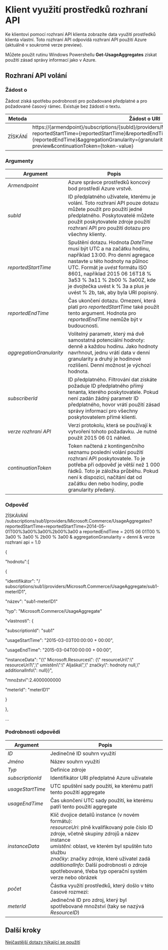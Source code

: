 <properties
    pageTitle="Klient využití prostředků rozhraní API | Microsoft Azure"
    description="Odkaz pro používání zdrojů rozhraní API, které získat informace o využití vrstvě Azure."
    services="azure-stack"
    documentationCenter=""
    authors="AlfredoPizzirani"
    manager="byronr"
    editor=""/>

<tags
    ms.service="azure-stack"
    ms.workload="na"
    ms.tgt_pltfrm="na"
    ms.devlang="na"
    ms.topic="article"
    ms.date="10/18/2016"
    ms.author="alfredop"/>

# <a name="tenant-resource-usage-api"></a>Klient využití prostředků rozhraní API

Ke klientovi pomocí rozhraní API klienta zobrazíte data využití prostředků klienta vlastní. Toto rozhraní API odpovídá rozhraní API použití Azure (aktuálně v soukromé verze preview).

Můžete použít rutinu Windows Powershellu **Get-UsageAggregates** získat použití zásad správy informací jako v Azure.

## <a name="api-call"></a>Rozhraní API volání

### <a name="request"></a>Žádost o

Žádost získá spotřebu podrobnosti pro požadované předplatné a pro požadované časový rámec. Existuje bez žádosti o textu.

| **Metoda**  | **Žádost o URI** |
| ------------ | ---------------------------------------------------------------------------------------------------------------------------------------------------------------------------------------------------------------------------------------------------------------------- |
| ZÍSKÁNÍ         | https://{armendpoint}/subscriptions/{subId}/providers/Microsoft.Commerce/usageAggregates?reportedStartTime={reportedStartTime}&reportedEndTime={reportedEndTime}&aggregationGranularity={granularity}&api-version=2015-06-01-preview&continuationToken={token-value} |

### <a name="arguments"></a>Argumenty

| **Argument**             | **Popis** |
| -------------------------- | --------------------------------------------------------------------------------------------------------------------------------------------------------------------------------------------------------------------------------------------------------------------------------------------------------------------------------------------------------- |
| *Armendpoint*             | Azure správce prostředků koncový bod prostředí Azure vrstvě. |
| *subId*                   | ID předplatného uživatele, kterému je volání. Toto rozhraní API pouze dotazu můžete použít pro použití jedné předplatného. Poskytovatelé můžete použít poskytovatele zdroje použití rozhraní API pro použití dotazu pro všechny klienty. |
| *reportedStartTime*       | Spuštění dotazu. Hodnota *DateTime* musí být UTC a na začátku hodinu, například 13:00. Pro denní agregace nastavte u této hodnoty na půlnoc UTC. Formát je *uvést* formátu ISO 8601, například 2015 06 16T18 % 3a53 % 3a11 % 2b00 % 3a00Z, kde je dvojtečka uvést k % 3a a plus je uvést % 2b, tak, aby byla URI popisný. |
| *reportedEndTime*         | Čas ukončení dotazu. Omezení, která platí pro *reportedStartTime* také použít tento argument. Hodnota pro *reportedEndTime* nemůže být v budoucnosti. |
| *aggregationGranularity*  | Volitelný parametr, který má dvě samostatná potenciální hodnoty: denně a každou hodinu. Jako hodnoty navrhnout, jednu vrátí data v denní granularity a druhý je hodinové rozlišení. Denní možnost je výchozí hodnota. |
| *subscriberId*            | ID předplatného. Filtrování dat získáte požaduje ID předplatného přímý tenanta, kterého poskytovatele. Pokud není zadán žádný parametr ID předplatného, hovor vrátí použití zásad správy informací pro všechny poskytovatelem přímé klienti. |
| *verze rozhraní API*             | Verzi protokolu, která se používají k vytvoření tohoto požadavku. Je nutné použít 2015 06 01 náhled. |
| *continuationToken*       | Token načtená z kontingenčního seznamu poslední volání použití rozhraní API poskytovatele. To je potřeba při odpověď je větší než 1 000 řádků. Toto je záložka průběhu. Pokud není k dispozici, načítání dat od začátku den nebo hodiny, podle granularity předaný. |

### <a name="response"></a>Odpověď

ZÍSKÁVÁNÍ /subscriptions/sub1/providers/Microsoft.Commerce/UsageAggregates?reportedStartTime=reportedStartTime=2014-05-01T00%3a00%3a00%2b00%3a00 a reportedEndTime = 2015 06 01T00 % 3a00 % 3a00 % 2b00 % 3a00 & aggregationGranularity = denní & verze rozhraní api = 1.0

{

"hodnotu":\[

{

"identifikátor": "/ subscriptions/sub1/providers/Microsoft.Commerce/UsageAggregate/sub1-meterID1",

"název": "sub1-meterID1"

"typ": "Microsoft.Commerce/UsageAggregate"

"vlastnosti": {

"subscriptionId": "sub1"

"usageStartTime": "2015-03-03T00:00:00 + 00:00",

"usageEndTime": "2015-03-04T00:00:00 + 00:00",

"instanceData": "{\\" Microsoft.Resources\\": {\\" resourceUri\\":\\" resourceUri1\\",\\" umístění\\":\\" Aljaška\\",\\" značky\\": hodnoty null,\\" additionalInfo\\": null}}",

"množství":2.4000000000

"meterId": "meterID1"

}

},

…

### <a name="response-details"></a>Podrobnosti odpovědi

| **Argument**      | **Popis** |
| ------------------ | ------------------------------------------------------------------------------------------------------------- |
| *ID*              | Jedinečné ID souhrn využití |
| *Jméno*            | Název souhrn využití |
| *Typ*            | Definice zdroje |
| *subscriptionId*  | Identifikátor URI předplatné Azure uživatele |
| *usageStartTime*  | UTC spuštění sady použití, ke kterému patří tento použití aggregate |
| *usageEndTime*    | Čas ukončení UTC sady použití, ke kterému patří tento použití aggregate |
| *instanceData*    | Klíč dvojice detailů instance (v novém formátu):<br>  *resourceUri*: plně kvalifikovaný pole číslo ID zdroje, včetně skupiny zdrojů a název instance <br>  *umístění*: oblast, ve kterém byl spuštěn tuto službu <br>  *značky*: značky zdroje, které uživatel zadá <br>  *additionalInfo*: Další podrobnosti o zdroje spotřebované, třeba typ operační systém verze nebo obrázek |
| *počet*        | Částka využití prostředků, který došlo v této časové rozmezí: |
| *meterId*         | Jedinečné ID pro zdroj, který byl spotřebované množství (taky se nazývá *ResourceID*) |

## <a name="next-steps"></a>Další kroky

[Nejčastější dotazy týkající se použití](azure-stack-usage-related-faq.md)

